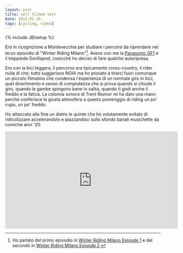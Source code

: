 ```yaml
---
layout: post
title: self filmed test
Date: 2012-02-10
tags: [cycling, video]
---
```

{% include JB/setup %} 

Ero in ricognizione a Montevecchia per studiare i percorsi da riprendere nel terzo episodio di "Winter Riding Milano"[^nota1]. Avevo con me la [Panasonic GF1](http://aadm.calepin.co/it-was-unintentional.html) e il treppiede Gorillapod, cosicché ho deciso di fare qualche autoripresa. 

Ero con la bici leggera, il percorso era tipicamente cross-country, il rider nulla di che; tutto suggerisce NOIA ma ho provato a tirarci fuori comunque un piccolo filmatino che condensa l'esperienza di un normale giro in bici, quel divertimento e senso di compiutezza che si prova quando si chiude il giro, quando le gambe spingono bene in salita, quando ti godi anche il freddo e la fatica. La colonna sonora di Trent Reznor mi ha dato una mano perché conferisce la giusta atmosfera a questo pomeriggio di riding un po' cupo, un po' freddo.

Ho attaccato alla fine un dietro le quinte che ho volutamente evitato di ridicolizzare accelerandolo e piazzandoci sullo sfondo banali musichette da comiche anni '20.

<iframe width="560" height="315" src="http://www.youtube.com/embed/XgXsfgudCPQ?rel=0" frameborder="0"> </iframe>


<!-- [^nota1]: Ho parlato del primo episodio in [Winter Riding Milano Episode 1](http://aadm.calepin.co/winter-riding-milano-episode-1.html) e del secondo in [Winter Riding Milano Episode 2](http://aadm.calepin.co/winter-riding-milano-episode-1.html). -->

[^nota1]: Ho parlato del primo episodio in [Winter Riding Milano Episode 1](2011-12-20-winter-riding-milano-episode-1.html) e del secondo in [Winter Riding Milano Episode 2](2012-02-09-winter-riding-milano-episode-2.html).

